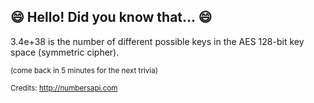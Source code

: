 ## 😄 Hello! Did you know that... 😄
3.4e+38 is the number of different possible keys in the AES 128-bit key space (symmetric cipher).

<sup>(come back in 5 minutes for the next trivia)</sup>


<sup>Credits: http://numbersapi.com</sup>
